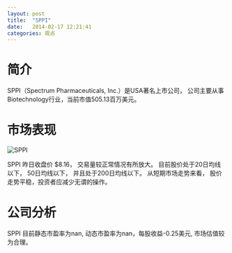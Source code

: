 ```yaml
---
layout: post
title:  "SPPI"
date:   2014-02-17 12:21:41
categories: 观点
---
```


# 简介
SPPI（Spectrum Pharmaceuticals, Inc.）是USA著名上市公司，
公司主要从事Biotechnology行业，当前市值505.13百万美元。

# 市场表现

![SPPI](http://finviz.com/chart.ashx?t=SPPI&ty=c&ta=1&p=d&s=l)

SPPI 昨日收盘价 $8.16，
交易量较正常情况有所放大。
目前股价处于20日均线以下，
50日均线以下，
并且处于200日均线以下。
从短期市场走势来看，
股价走势平稳，投资者应减少无谓的操作。

# 公司分析
SPPI 目前静态市盈率为nan, 动态市盈率为nan，每股收益-0.25美元,
市场估值较为合理。
